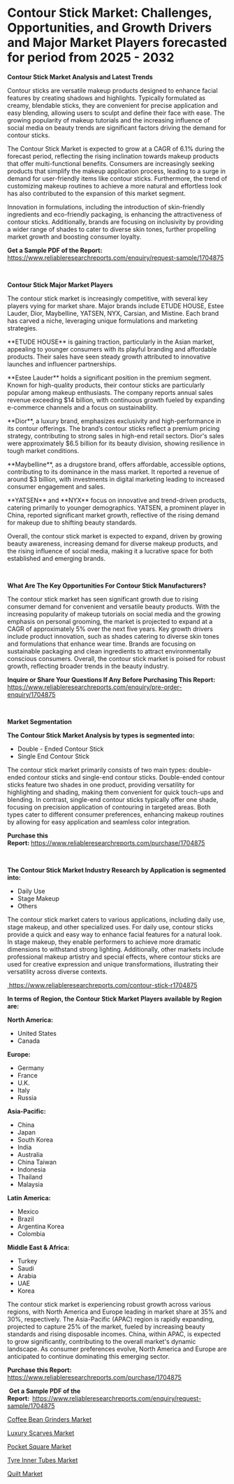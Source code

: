 <p><h1>Contour Stick Market: Challenges, Opportunities, and Growth Drivers and Major Market Players forecasted for period from 2025 - 2032</h1></p><p><strong>Contour Stick Market Analysis and Latest Trends</strong></p>
<p><p>Contour sticks are versatile makeup products designed to enhance facial features by creating shadows and highlights. Typically formulated as creamy, blendable sticks, they are convenient for precise application and easy blending, allowing users to sculpt and define their face with ease. The growing popularity of makeup tutorials and the increasing influence of social media on beauty trends are significant factors driving the demand for contour sticks.</p><p>The Contour Stick Market is expected to grow at a CAGR of 6.1% during the forecast period, reflecting the rising inclination towards makeup products that offer multi-functional benefits. Consumers are increasingly seeking products that simplify the makeup application process, leading to a surge in demand for user-friendly items like contour sticks. Furthermore, the trend of customizing makeup routines to achieve a more natural and effortless look has also contributed to the expansion of this market segment.</p><p>Innovation in formulations, including the introduction of skin-friendly ingredients and eco-friendly packaging, is enhancing the attractiveness of contour sticks. Additionally, brands are focusing on inclusivity by providing a wider range of shades to cater to diverse skin tones, further propelling market growth and boosting consumer loyalty.</p></p>
<p><strong>Get a Sample PDF of the Report:&nbsp;</strong> <a href="https://www.reliableresearchreports.com/enquiry/request-sample/1704875?utm_campaign=38&utm_medium=2&utm_source=Github&utm_content=ia&utm_term=09022025&utm_id=contour-stick">https://www.reliableresearchreports.com/enquiry/request-sample/1704875</a></p>
<p>&nbsp;</p>
<p><strong>Contour Stick Major Market Players</strong></p>
<p><p>The contour stick market is increasingly competitive, with several key players vying for market share. Major brands include ETUDE HOUSE, Estee Lauder, Dior, Maybelline, YATSEN, NYX, Carsian, and Mistine. Each brand has carved a niche, leveraging unique formulations and marketing strategies.</p><p>**ETUDE HOUSE** is gaining traction, particularly in the Asian market, appealing to younger consumers with its playful branding and affordable products. Their sales have seen steady growth attributed to innovative launches and influencer partnerships.</p><p>**Estee Lauder** holds a significant position in the premium segment. Known for high-quality products, their contour sticks are particularly popular among makeup enthusiasts. The company reports annual sales revenue exceeding $14 billion, with continuous growth fueled by expanding e-commerce channels and a focus on sustainability.</p><p>**Dior**, a luxury brand, emphasizes exclusivity and high-performance in its contour offerings. The brand’s contour sticks reflect a premium pricing strategy, contributing to strong sales in high-end retail sectors. Dior's sales were approximately $6.5 billion for its beauty division, showing resilience in tough market conditions.</p><p>**Maybelline**, as a drugstore brand, offers affordable, accessible options, contributing to its dominance in the mass market. It reported a revenue of around $3 billion, with investments in digital marketing leading to increased consumer engagement and sales.</p><p>**YATSEN** and **NYX** focus on innovative and trend-driven products, catering primarily to younger demographics. YATSEN, a prominent player in China, reported significant market growth, reflective of the rising demand for makeup due to shifting beauty standards.</p><p>Overall, the contour stick market is expected to expand, driven by growing beauty awareness, increasing demand for diverse makeup products, and the rising influence of social media, making it a lucrative space for both established and emerging brands.</p></p>
<p>&nbsp;</p>
<p><strong>What Are The Key Opportunities For Contour Stick Manufacturers?</strong></p>
<p><p>The contour stick market has seen significant growth due to rising consumer demand for convenient and versatile beauty products. With the increasing popularity of makeup tutorials on social media and the growing emphasis on personal grooming, the market is projected to expand at a CAGR of approximately 5% over the next five years. Key growth drivers include product innovation, such as shades catering to diverse skin tones and formulations that enhance wear time. Brands are focusing on sustainable packaging and clean ingredients to attract environmentally conscious consumers. Overall, the contour stick market is poised for robust growth, reflecting broader trends in the beauty industry.</p></p>
<p><strong>Inquire or Share Your Questions If Any Before Purchasing This Report:</strong> <a href="https://www.reliableresearchreports.com/enquiry/pre-order-enquiry/1704875?utm_campaign=38&utm_medium=2&utm_source=Github&utm_content=ia&utm_term=09022025&utm_id=contour-stick">https://www.reliableresearchreports.com/enquiry/pre-order-enquiry/1704875</a></p>
<p>&nbsp;</p>
<p><strong>Market Segmentation</strong></p>
<p><strong>The Contour Stick Market Analysis by types is segmented into:</strong></p>
<p><ul><li>Double - Ended Contour Stick</li><li>Single End Contour Stick</li></ul></p>
<p><p>The contour stick market primarily consists of two main types: double-ended contour sticks and single-end contour sticks. Double-ended contour sticks feature two shades in one product, providing versatility for highlighting and shading, making them convenient for quick touch-ups and blending. In contrast, single-end contour sticks typically offer one shade, focusing on precision application of contouring in targeted areas. Both types cater to different consumer preferences, enhancing makeup routines by allowing for easy application and seamless color integration.</p></p>
<p><strong>Purchase this Report:&nbsp;</strong><a href="https://www.reliableresearchreports.com/purchase/1704875?utm_campaign=38&utm_medium=2&utm_source=Github&utm_content=ia&utm_term=09022025&utm_id=contour-stick">https://www.reliableresearchreports.com/purchase/1704875</a></p>
<p>&nbsp;</p>
<p><strong>The Contour Stick Market Industry Research by Application is segmented into:</strong></p>
<p><ul><li>Daily Use</li><li>Stage Makeup</li><li>Others</li></ul></p>
<p><p>The contour stick market caters to various applications, including daily use, stage makeup, and other specialized uses. For daily use, contour sticks provide a quick and easy way to enhance facial features for a natural look. In stage makeup, they enable performers to achieve more dramatic dimensions to withstand strong lighting. Additionally, other markets include professional makeup artistry and special effects, where contour sticks are used for creative expression and unique transformations, illustrating their versatility across diverse contexts.</p></p>
<p><a href="https://www.reliableresearchreports.com/contour-stick-r1704875?utm_campaign=38&utm_medium=2&utm_source=Github&utm_content=ia&utm_term=09022025&utm_id=contour-stick">&nbsp;https://www.reliableresearchreports.com/contour-stick-r1704875</a></p>
<p><strong>In terms of Region, the Contour Stick Market Players available by Region are:</strong></p>
<p>
    <p> <strong> North America: </strong>
        <ul>
            <li>United States</li>
            <li>Canada</li>
        </ul>
        </p> 
    <p> <strong> Europe: </strong>
        <ul>
            <li>Germany</li>
            <li>France</li>
            <li>U.K.</li>
            <li>Italy</li>
            <li>Russia</li>
        </ul>
        </p> 
    <p> <strong> Asia-Pacific: </strong>
        <ul>
            <li>China</li>
            <li>Japan</li>
            <li>South Korea</li>
            <li>India</li>
            <li>Australia</li>
            <li>China Taiwan</li>
            <li>Indonesia</li>
            <li>Thailand</li>
            <li>Malaysia</li>
        </ul>
        </p> 
    <p> <strong> Latin America: </strong>
        <ul>
            <li>Mexico</li>
            <li>Brazil</li>
            <li>Argentina Korea</li>
            <li>Colombia</li>
        </ul>
        </p> 
    <p> <strong> Middle East & Africa: </strong>
        <ul>
            <li>Turkey</li>
            <li>Saudi</li>
            <li>Arabia</li>
            <li>UAE</li>
            <li>Korea</li>
        </ul>
    </p>
    </p>
<p><p>The contour stick market is experiencing robust growth across various regions, with North America and Europe leading in market share at 35% and 30%, respectively. The Asia-Pacific (APAC) region is rapidly expanding, projected to capture 25% of the market, fueled by increasing beauty standards and rising disposable incomes. China, within APAC, is expected to grow significantly, contributing to the overall market's dynamic landscape. As consumer preferences evolve, North America and Europe are anticipated to continue dominating this emerging sector.</p></p>
<p><strong>Purchase this Report: </strong><a href="https://www.reliableresearchreports.com/purchase/1704875?utm_campaign=38&utm_medium=2&utm_source=Github&utm_content=ia&utm_term=09022025&utm_id=contour-stick">https://www.reliableresearchreports.com/purchase/1704875</a></p>
<p>&nbsp;<strong>Get a Sample PDF of the Report:&nbsp;&nbsp;</strong><a href="https://www.reliableresearchreports.com/enquiry/request-sample/1704875?utm_campaign=38&utm_medium=2&utm_source=Github&utm_content=ia&utm_term=09022025&utm_id=contour-stick">https://www.reliableresearchreports.com/enquiry/request-sample/1704875</a></p>
<p><strong></strong></p>
<p><p><a href="https://github.com/ariyilmelzar/Market-Research-Report-List-1/blob/main/coffee-bean-grinders-market.md?utm_campaign=38&utm_medium=2&utm_source=Github&utm_content=ia&utm_term=09022025&utm_id=contour-stick">Coffee Bean Grinders Market</a></p><p><a href="https://github.com/zurubting/Market-Research-Report-List-1/blob/main/luxury-scarves-market.md?utm_campaign=38&utm_medium=2&utm_source=Github&utm_content=ia&utm_term=09022025&utm_id=contour-stick">Luxury Scarves Market</a></p><p><a href="https://github.com/duscarajlha/Market-Research-Report-List-1/blob/main/pocket-square-market.md?utm_campaign=38&utm_medium=2&utm_source=Github&utm_content=ia&utm_term=09022025&utm_id=contour-stick">Pocket Square Market</a></p><p><a href="https://github.com/lalolatiot/Market-Research-Report-List-1/blob/main/tyre-inner-tubes-market.md?utm_campaign=38&utm_medium=2&utm_source=Github&utm_content=ia&utm_term=09022025&utm_id=contour-stick">Tyre Inner Tubes Market</a></p><p><a href="https://github.com/boluluhabeel/Market-Research-Report-List-1/blob/main/quilt-market.md?utm_campaign=38&utm_medium=2&utm_source=Github&utm_content=ia&utm_term=09022025&utm_id=contour-stick">Quilt Market</a></p></p>